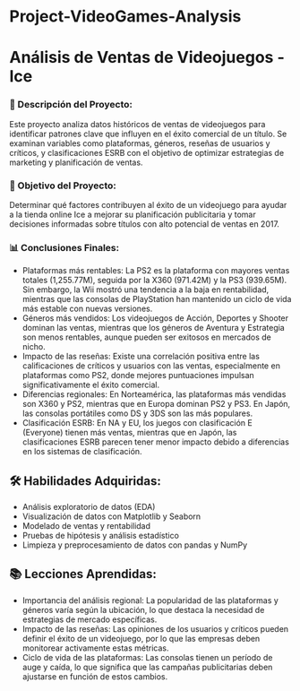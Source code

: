 # Project-VideoGames-Analysis

# Análisis de Ventas de Videojuegos - Ice

### 📝 Descripción del Proyecto:
Este proyecto analiza datos históricos de ventas de videojuegos para identificar patrones clave que influyen en el éxito comercial de un título. Se examinan variables como plataformas, géneros, reseñas de usuarios y críticos, y clasificaciones ESRB con el objetivo de optimizar estrategias de marketing y planificación de ventas.

### 🎯 Objetivo del Proyecto:
Determinar qué factores contribuyen al éxito de un videojuego para ayudar a la tienda online Ice a mejorar su planificación publicitaria y tomar decisiones informadas sobre títulos con alto potencial de ventas en 2017.

### 📊 Conclusiones Finales:
- Plataformas más rentables: La PS2 es la plataforma con mayores ventas totales (1,255.77M), seguida por la X360 (971.42M) y la PS3 (939.65M). Sin embargo, la Wii mostró una tendencia a la baja en rentabilidad, mientras que las consolas de PlayStation han mantenido un ciclo de vida más estable con nuevas versiones.
- Géneros más vendidos: Los videojuegos de Acción, Deportes y Shooter dominan las ventas, mientras que los géneros de Aventura y Estrategia son menos rentables, aunque pueden ser exitosos en mercados de nicho.
- Impacto de las reseñas: Existe una correlación positiva entre las calificaciones de críticos y usuarios con las ventas, especialmente en plataformas como PS2, donde mejores puntuaciones impulsan significativamente el éxito comercial.
- Diferencias regionales: En Norteamérica, las plataformas más vendidas son X360 y PS2, mientras que en Europa dominan PS2 y PS3. En Japón, las consolas portátiles como DS y 3DS son las más populares.
- Clasificación ESRB: En NA y EU, los juegos con clasificación E (Everyone) tienen más ventas, mientras que en Japón, las clasificaciones ESRB parecen tener menor impacto debido a diferencias en los sistemas de clasificación.

## 🛠 Habilidades Adquiridas:
- Análisis exploratorio de datos (EDA)
- Visualización de datos con Matplotlib y Seaborn
- Modelado de ventas y rentabilidad
- Pruebas de hipótesis y análisis estadístico
- Limpieza y preprocesamiento de datos con pandas y NumPy

## 📚 Lecciones Aprendidas:
- Importancia del análisis regional: La popularidad de las plataformas y géneros varía según la ubicación, lo que destaca la necesidad de estrategias de mercado específicas.
- Impacto de las reseñas: Las opiniones de los usuarios y críticos pueden definir el éxito de un videojuego, por lo que las empresas deben monitorear activamente estas métricas.
- Ciclo de vida de las plataformas: Las consolas tienen un período de auge y caída, lo que significa que las campañas publicitarias deben ajustarse en función de estos cambios.
